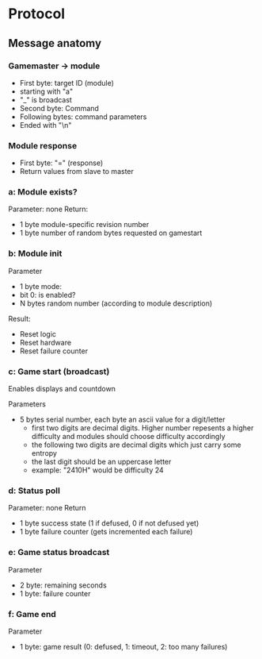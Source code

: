 # Protocol

## Message anatomy

### Gamemaster -> module
* First byte: target ID (module)
 * starting with "a"
 * "_" is broadcast
* Second byte: Command
* Following bytes: command parameters
* Ended with "\n"

### Module response
* First byte: "=" (response)
* Return values from slave to master

### a: Module exists?

Parameter: none
Return:
* 1 byte module-specific revision number
* 1 byte number of random bytes requested on gamestart

### b: Module init

Parameter
* 1 byte mode:
 * bit 0: is enabled?
* N bytes random number (according to module description)

Result:
* Reset logic
* Reset hardware
* Reset failure counter

### c: Game start (broadcast)
Enables displays and countdown

Parameters
* 5 bytes serial number, each byte an ascii value for a digit/letter
  * first two digits are decimal digits. Higher number repesents a higher difficulty and modules should choose difficulty accordingly
  * the following two digits are decimal digits which just carry some entropy
  * the last digit should be an uppercase letter
  * example: "2410H" would be difficulty 24

### d: Status poll

Parameter: none
Return
* 1 byte success state (1 if defused, 0 if not defused yet)
* 1 byte failure counter (gets incremented each failure)

### e: Game status broadcast

Parameter
* 2 byte: remaining seconds
* 1 byte: failure counter

### f: Game end

Parameter
* 1 byte: game result (0: defused, 1: timeout, 2: too many failures)
